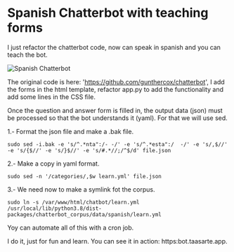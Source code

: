 # Spanish Chatterbot with teaching forms

I just refactor the chatterbot code, now can speak in spanish and you can teach the bot.

![Spanish Chatterbot](https://tasarte.app/PDF/mongui.png)

The original code is here: 'https://github.com/gunthercox/chatterbot', I add the forms in the html template, refactor app.py to add the functionality and add some lines in the CSS file.

Once the question and answer form is filled in, the output data (json) must be processed so that the bot understands it (yaml). For that we will use sed.

1.- Format the json file and make a .bak file.

``sudo sed -i.bak -e 's/^.*nta":/- -/' -e 's/^.*esta":/  -/' -e 's/,$//' -e 's/{$//' -e 's/}$//' -e 's/#.*//;/^$/d' file.json``

2.-  Make a copy in yaml format.

``sudo sed -n '/categories/,$w learn.yml' file.json``

3.- We need now to make a symlink fot the corpus.

``sudo ln -s /var/www/html/chatbot/learn.yml /usr/local/lib/python3.8/dist-packages/chatterbot_corpus/data/spanish/learn.yml``

Yoy can automate all of this with a cron job.

I do it, just for fun and learn. You can see it in action: https:bot.taasarte.app.
